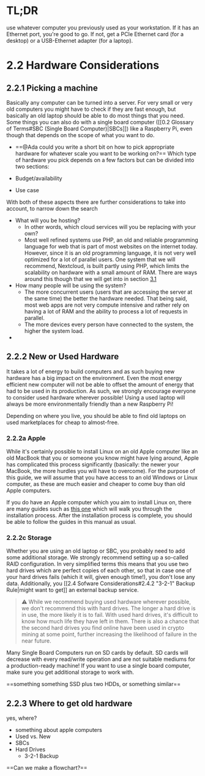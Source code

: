 # TL;DR
use whatever computer you previously used as your workstation. If it has an Ethernet port, you're good to go. If not, get a PCIe Ethernet card (for a desktop) or a USB-Ethernet adapter (for a laptop).

# 2.2 Hardware Considerations
## 2.2.1 Picking a machine
Basically any computer can be turned into a server. For very small or very old computers you might have to check if they are fast enough, but basically an old laptop should be able to do most things that you need. Some things you can also do with a single board computer ([[0.2 Glossary of Terms#SBC (Single Board Computer)|SBCs]]) like a Raspberry Pi, even though that depends on the scope of what you want to do.
- ==@Ada could you write a short bit on how to pick appropriate hardware for whatever scale you want to be working on?==
Which type of hardware you pick depends on a few factors but can be divided into two sections:

- Budget/availability
- Use case

With both of these aspects there are further considerations to take into account, to narrow down the search

- What will you be hosting?
	- In other words, which cloud services will you be replacing with your own?
	- Most well refined systems use PHP, an old and reliable programming language for web that is part of most websites on the internet today. However, since it is an old programming language, it is not very well optimized for a lot of parallel users. One system that we will recommend, Nextcloud, is built partly using PHP, which limits the scalability on hardware with a small amount of RAM. There are ways around this though that we will get into in section [3.1](obsidian://open?vault=Hosthandleiding&file=content%2F3.1%20Practical%20Guides%20and%20configs)
- How many people will be using the system?
	- The more concurrent users (users that are accessing the server at the same time) the better the hardware needed. That being said, most web apps are not very compute intensive and rather rely on having a lot of RAM and the ability to process a lot of requests in parallel.
	- The more devices every person have connected to the system, the higher the system load.
- 

## 2.2.2 New or Used Hardware
It takes a lot of energy to build computers and as such buying new hardware has a big impact on the environment. Even the most energy efficient new computer will not be able to offset the amount of energy that had to be used in its production. As such, we strongly encourage everyone to consider used hardware wherever possible! Using a used laptop will always be more environmentally friendly than a new Raspberry Pi!

Depending on where you live, you should be able to find old laptops on used marketplaces for cheap to almost-free.

### 2.2.2a Apple
While it's certainly possible to install Linux on an old Apple computer like an old MacBook that you or someone you know might have lying around, Apple has complicated this process significantly (basically: the newer your MacBook, the more hurdles you will have to overcome). For the purpose of this guide, we will assume that you have access to an old Windows or Linux computer, as these are much easier and cheaper to come buy than old Apple computers.

If you do have an Apple computer which you aim to install Linux on, there are many guides such as [this one](https://linuxnewbieguide.org/how-to-install-linux-on-a-macintosh-computer/) which will walk you through the installation process. After the installation process is complete, you should be able to follow the guides in this manual as usual.

### 2.2.2c Storage
Whether you are using an old laptop or SBC, you probably need to add some additional storage. We strongly recommend setting up a so-called RAID configuration. In very simplified terms this means that you use two hard drives which are perfect copies of each other, so that in case one of your hard drives fails (which it will, given enough time!), you don't lose any data. Additionally, you [[2.4 Sofware Considerations#2.4.2 "3-2-1" Backup Rule|might want to get]] an external backup service.

> ⚠️ While we recommend buying used hardware wherever possible, we don't recommend this with hard drives. The longer a hard drive is in use, the more likely it is to fail. With used hard drives, it's difficult to know how much life they have left in them. There is also a chance that the second hard drives you find online have been used in crypto mining at some point, further increasing the likelihood of failure in the near future.

Many Single Board Computers run on SD cards by default. SD cards will decrease with every read/write operation and are not suitable mediums for a production-ready machine! If you want to use a single board computer, make sure you get additional storage to work with.

==something something SSD plus two HDDs, or something similar==

## 2.2.3 Where to get old hardware
yes, where?


- something about apple computers
- Used vs. New
- SBCs
- Hard Drives
	- 3-2-1 Backup

==Can we make a flowchart?==